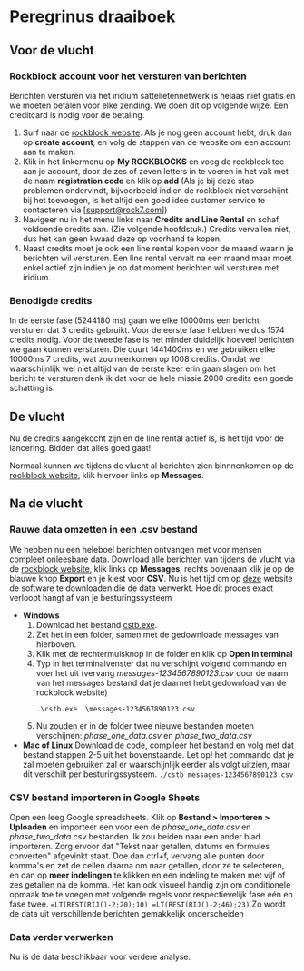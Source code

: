 # Peregrinus draaiboek
## Voor de vlucht
### Rockblock account voor het versturen van berichten
Berichten versturen via het iridium sattelietennetwerk is helaas niet gratis en we moeten betalen voor elke zending. We doen dit op volgende wijze. Een creditcard is nodig voor de betaling.

1. Surf naar de [rockblock website](https://rockblock.rock7.com/). Als je nog geen account hebt, druk dan op **create account**, en volg de stappen van de website om een account aan te maken. 
2. Klik in het linkermenu op **My ROCKBLOCKS** en voeg de rockblock toe aan je account, door de zes of zeven letters in te voeren in het vak met de naam **registration code** en klik op **add** (Als je bij deze stap problemen ondervindt, bijvoorbeeld indien de rockblock niet verschijnt bij het toevoegen, is het altijd een goed idee customer service te contacteren via [support@rock7.com])
3. Navigeer nu in het menu links naar **Credits and Line Rental** en schaf voldoende credits aan. (Zie volgende hoofdstuk.) Credits vervallen niet, dus het kan geen kwaad deze op voorhand te kopen.
4. Naast credits moet je ook een line rental kopen voor de maand waarin je berichten wil versturen. Een line rental vervalt na een maand maar moet enkel actief zijn indien je op dat moment berichten wil versturen met iridium.

### Benodigde credits
In de eerste fase (5244180 ms) gaan we elke 10000ms een bericht versturen dat 3 credits gebruikt. Voor de eerste fase hebben we dus 1574 credits nodig. Voor de tweede fase is het minder duidelijk hoeveel berichten we gaan kunnen versturen. Die duurt 1441400ms en we gebruiken elke 10000ms 7 credits, wat zou neerkomen op 1008 credits. Omdat we waarschijnlijk wel niet altijd van de eerste keer erin gaan slagen om het bericht te versturen denk ik dat voor de hele missie 2000 credits een goede schatting is.

## De vlucht
Nu de credits aangekocht zijn en de line rental actief is, is het tijd voor de lancering. Bidden dat alles goed gaat!

Normaal kunnen we tijdens de vlucht al berichten zien binnnenkomen op de [rockblock website](https://rockblock.rock7.com/), klik hiervoor links op **Messages**.

## Na de vlucht
### Rauwe data omzetten in een .csv bestand
We hebben nu een heleboel berichten ontvangen met voor mensen compleet onleesbare data. Download alle berichten van tijdens de vlucht via de [rockblock website](https://rockblock.rock7.com/), klik links op **Messages**, rechts bovenaan klik je op de blauwe knop **Export** en je kiest voor **CSV**. Nu is het tijd om op [deze](https://github.com/RomanVannieuwenhuyse/peregrinus-data-processing) website de software te downloaden die de data verwerkt. Hoe dit proces exact verloopt hangt af van je besturingssysteem

- **Windows**
    1. Download het bestand [cstb.exe](https://github.com/RomanVannieuwenhuyse/peregrinus-data-processing/releases/download/v0.0-alpha/cstb.exe).
    2. Zet het in een folder, samen met de gedownloade messages van hierboven.
    3. Klik met de rechtermuisknop in de folder en klik op **Open in terminal**
    4. Typ in het terminalvenster dat nu verschijnt volgend commando en voer het uit (vervang *messages-1234567890123.csv* door de naam van  het messages bestand dat je daarnet hebt gedownload van de rockblock website)
        ```
        .\cstb.exe .\messages-1234567890123.csv
        ```
    5. Nu zouden er in de folder twee nieuwe bestanden moeten verschijnen: *phase_one_data.csv* en *phase_two_data.csv*
- **Mac of Linux**
    Download de code, compileer het bestand en volg met dat bestand stappen 2-5 uit het bovenstaande. Let op! het commando dat je zal moeten gebruiken zal er waarschijnlijk eerder als volgt uitzien, maar dit verschilt per besturingssysteem.
        ```
        ./cstb messages-1234567890123.csv
        ```

### CSV bestand importeren in Google Sheets
Open een leeg Google spreadsheets. Klik op **Bestand > Importeren > Uploaden** en importeer een voor een de *phase_one_data.csv* en *phase_two_data.csv* bestanden. Ik zou beiden naar een ander blad importeren. Zorg ervoor dat "Tekst naar getallen, datums en formules converten" afgevinkt staat. Doe dan ctrl+f, vervang alle punten door komma's en zet de cellen daarna om naar getallen, door ze te selecteren, en dan op **meer indelingen** te klikken en een indeling te maken met vijf of zes getallen na de komma. Het kan ook visueel handig zijn om conditionele opmaak toe te voegen met volgende regels voor respectievelijk fase één en fase twee.
    ```
    =LT(REST(RIJ()-2;20);10)
    =LT(REST(RIJ()-2;46);23)
    ```
Zo wordt de data uit verschillende berichten gemakkelijk onderscheiden

### Data verder verwerken
Nu is de data beschikbaar voor verdere analyse.